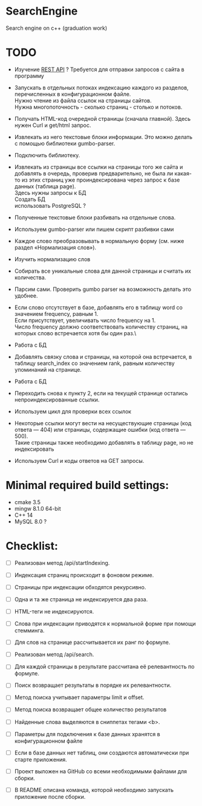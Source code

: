 # SearchEngine

Search engine on c++ (graduation work)

# TODO
 * Изучение [REST API](https://plape.medium.com/using-boost-and-served-libraries-to-build-a-c-rest-api-service-449aeebe6509) ?
  Требуется для отправки запросов с сайта в программу
 
 * Запускать в отдельных потоках индексацию каждого из разделов, перечисленных
в конфигурационном файле.\
 Нужно чтение из файла ссылок на страницы сайтов.\
 Нужна многопоточность - сколько страниц - столько и потоков.

* Получать HTML-код очередной страницы (сначала главной).
 Здесь нужен Curl и get/html запрос.

* Извлекать из него текстовые блоки информации. Это можно делать с помощью
библиотеки gumbo-parser.
- Подключить библиотеку.

* Извлекать из страницы все ссылки на страницы того же сайта и добавлять в очередь, проверив предварительно, не была ли какая-то из этих страниц уже проиндексирована через запрос к базе данных (таблица page).\
 Здесь нужны запросы к БД\
 Создать БД\
 использовать PostgreSQL ?

* Полученные текстовые блоки разбивать на отдельные слова.
- Используем gumbo-parser или пишем скрипт разбивки сами

* Каждое слово преобразовывать в нормальную форму (см. ниже раздел
«Нормализация слов»).
- Изучить нормализацию слов

* Собирать все уникальные слова для данной страницы и считать их количества.
- Парсим сами. Проверить gumbo parser на возможность делать это удобнее.

* Если слово отсутствует в базе, добавлять его в таблицу word со значением
frequency, равным 1.\
 Если присутствует, увеличивать число frequency на 1.\
 Число frequency должно соответствовать количеству страниц, на которых слово встречается хотя бы один раз.\
- Работа с БД

* Добавлять связку слова и страницы, на которой она встречается, в таблицу search_index со значением rank, равным количеству упоминаний на странице.
- Работа с БД

* Переходить снова к пункту 2, если на текущей странице остались
непроиндексированные ссылки.
- Используем цикл для проверки всех ссылок

* Некоторые ссылки могут вести на несуществующие страницы (код ответа — 404) или страницы, содержащие ошибки (код ответа — 500).\
 Такие страницы также необходимо добавлять в таблицу page, но не индексировать
- Используем Curl и коды ответов на GET запросы.

# Minimal required build settings:
* cmake 3.5
* mingw 8.1.0 64-bit
* C++ 14
* MySQL 8.0 ?

# Checklist:
- [ ] Реализован метод /api/startIndexing.

- [ ] Индексация страниц происходит в фоновом режиме.

- [ ] Страницы при индексации обходятся рекурсивно.

- [ ] Одна и та же страница не индексируется два раза.

- [ ] HTML-теги не индексируются.

- [ ] Слова при индексации приводятся к нормальной форме при помощи стемминга.

- [ ] Для слов на странице рассчитывается их ранг по формуле.

- [ ] Реализован метод /api/search.

- [ ] Для каждой страницы в результате рассчитана её релевантность по формуле.

- [ ] Поиск возвращает результаты в порядке их релевантности.

- [ ] Метод поиска учитывает параметры limit и offset.

- [ ] Метод поиска возвращает общее количество результатов

- [ ] Найденные слова выделяются в сниппетах тегами \<b\>.

- [ ] Параметры для подключения к базе данных хранятся в конфигурационном файле

- [ ] Если в базе данных нет таблиц, они создаются автоматически при старте приложения.

- [ ] Проект выложен на GitHub со всеми необходимыми файлами для сборки.

- [ ] В README описана команда, которой необходимо запускать приложение после сборки.
